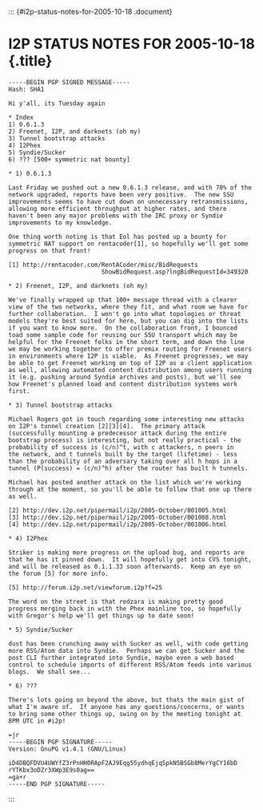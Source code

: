 ::: {#i2p-status-notes-for-2005-10-18 .document}
# I2P STATUS NOTES FOR 2005-10-18 {.title}

    -----BEGIN PGP SIGNED MESSAGE-----
    Hash: SHA1

    Hi y'all, its Tuesday again

    * Index
    1) 0.6.1.3
    2) Freenet, I2P, and darknets (oh my)
    3) Tunnel bootstrap attacks
    4) I2Phex
    5) Syndie/Sucker
    6) ??? [500+ symmetric nat bounty]

    * 1) 0.6.1.3

    Last Friday we pushed out a new 0.6.1.3 release, and with 70% of the
    network upgraded, reports have been very positive.  The new SSU
    improvements seems to have cut down on unnecessary retransmissions,
    allowing more efficient throughput at higher rates, and there
    haven't been any major problems with the IRC proxy or Syndie
    improvements to my knowledge.

    One thing worth noting is that Eol has posted up a bounty for 
    symmetric NAT support on rentacoder[1], so hopefully we'll get some
    progress on that front!

    [1] http://rentacoder.com/RentACoder/misc/BidRequests
                              ShowBidRequest.asp?lngBidRequestId=349320

    * 2) Freenet, I2P, and darknets (oh my)

    We've finally wrapped up that 100+ message thread with a clearer
    view of the two networks, where they fit, and what room we have for
    further collaboration.  I won't go into what topologies or threat
    models they're best suited for here, but you can dig into the lists
    if you want to know more.  On the collaboration front, I bounced
    toad some sample code for reusing our SSU transport which may be
    helpful for the Freenet folks in the short term, and down the line
    we may be working together to offer premix routing for Freenet users
    in environments where I2P is viable.  As Freenet progresses, we may
    be able to get Freenet working on top of I2P as a client application
    as well, allowing automated content distribution among users running
    it (e.g. pushing around Syndie archives and posts), but we'll see
    how Freenet's planned load and content distribution systems work
    first.

    * 3) Tunnel bootstrap attacks

    Michael Rogers got in touch regarding some interesting new attacks
    on I2P's tunnel creation [2][3][4].  The primary attack
    (successfully mounting a predecessor attack during the entire
    bootstrap process) is interesting, but not really practical - the
    probability of success is (c/n)^t, with c attackers, n peers in
    the network, and t tunnels built by the target (lifetime) - less
    than the probability of an adversary taking over all h hops in a
    tunnel (P(success) = (c/n)^h) after the router has built h tunnels.

    Michael has posted another attack on the list which we're working
    through at the moment, so you'll be able to follow that one up there
    as well.

    [2] http://dev.i2p.net/pipermail/i2p/2005-October/001005.html
    [3] http://dev.i2p.net/pipermail/i2p/2005-October/001008.html
    [4] http://dev.i2p.net/pipermail/i2p/2005-October/001006.html

    * 4) I2Phex

    Striker is making more progress on the upload bug, and reports are
    that he has it pinned down.  It will hopefully get into CVS tonight,
    and will be released as 0.1.1.33 soon afterwards.  Keep an eye on
    the forum [5] for more info.

    [5] http://forum.i2p.net/viewforum.i2p?f=25

    The word on the street is that redzara is making pretty good
    progress merging back in with the Phex mainline too, so hopefully
    with Gregor's help we'll get things up to date soon!

    * 5) Syndie/Sucker

    dust has been crunching away with Sucker as well, with code getting
    more RSS/Atom data into Syndie.  Perhaps we can get Sucker and the
    post CLI further integrated into Syndie, maybe even a web based
    control to schedule imports of different RSS/Atom feeds into various
    blogs.  We shall see...

    * 6) ???

    There's lots going on beyond the above, but thats the main gist of
    what I'm aware of.  If anyone has any questions/concerns, or wants
    to bring some other things up, swing on by the meeting tonight at
    8PM UTC in #i2p!

    =jr
    -----BEGIN PGP SIGNATURE-----
    Version: GnuPG v1.4.1 (GNU/Linux)

    iD4DBQFDVU4UWYfZ3rPnHH0RApF2AJ9Eqg55ydhqEjqSpkN5BSGb8MerYgCY16bD
    rYTKbx3oDZr3XWp3E9s0ag==
    =ga+r
    -----END PGP SIGNATURE-----
:::
